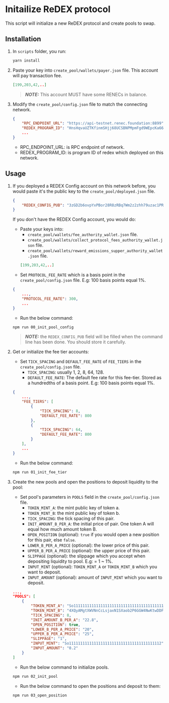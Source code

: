 # Initailize ReDEX protocol

This script will initialize a new ReDEX protocol and create pools to swap.

## Installation
1. In `scripts` folder, you run:
    ```bash
    yarn install
    ```
2.  Paste your key into `create_pool/wallets/payer.json` file. This account will pay transaction fee. 

    ```json
    [199,203,42,..]
    ```
    > **_NOTE:_**  This account MUST have some RENECs in balance.

3. Modify the `create_pool/config.json` file to match the connecting network.
    ```json
    {
        "RPC_ENDPOINT_URL": "https://api-testnet.renec.foundation:8899",
        "REDEX_PROGRAM_ID": "HnsHqvaUZTKfinmSHjj68UCSBNPMpmFgd9WEpcKa66YF",
        ...
    }
    ```
    + RPC_ENDPOINT_URL: is RPC endpoint of network.
    + REDEX_PROGRAM_ID: is program ID of redex which deployed on this network.
## Usage

1. If you deployed a REDEX Config account on this network before, you would paste it's the public key to the `create_pool/deployed.json` file. 
    ```json
    {
        "REDEX_CONFIG_PUB": "3zGD2b6ovpYxPBor28R8zRBq7Wm2z2zhh79uzac1PRHG"
    }
    ```

    If you don't have the REDEX Config account, you would do:
    + Paste your keys into:
        + `create_pool/wallets/fee_authority_wallet.json` file.
        + `create_pool/wallets/collect_protocol_fees_authority_wallet.json` file.
        + `create_pool/wallets/reward_emissions_supper_authority_wallet.json` file.
        ```json
        [199,203,42,..]
        ```
    + Set `PROTOCOL_FEE_RATE` which is a basis point in the `create_pool/config.json` file. E.g: 100 basis points equal 1%.
    ```json
    {
        ...,
        "PROTOCOL_FEE_RATE": 300,
        ...
    }
    ```
    + Run the below command:
    ```bash
    npm run 00_init_pool_config
    ```
    > **_NOTE:_**  the `REDEX_CONFIG_PUB` field will be filled when the command line has been done. You should store it carefully.

2. Get or initialize the fee tier accounts:
    + Set `TICK_SPACING` and `DEFAULT_FEE_RATE` of `FEE_TIERS` in the `create_pool/config.json` file.
        + `TICK_SPACING`: usually 1, 2, 8, 64, 128.
        + `DEFAULT_FEE_RATE`: The default fee rate for this fee-tier. Stored as a hundredths of a basis point. E.g: 100 basis points equal 1%.

    ```json
    {
        ...,
        "FEE_TIERS": [
            {
                "TICK_SPACING": 8,
                "DEFAULT_FEE_RATE": 800
            },
            {
                "TICK_SPACING": 64,
                "DEFAULT_FEE_RATE": 800
            }
        ],
        ...
    }
    ```
    + Run the below command:

    ```bash
    npm run 01_init_fee_tier
    ```

3. Create the new pools and open the positions to deposit liquidity to the pool:
    + Set pool's parameters in `POOLS` field in the `create_pool/config.json` file.
        + `TOKEN_MINT_A`: the mint public key of token a.
        + `TOKEN_MINT_B`: the mint public key of token b.
        + `TICK_SPACING`: the tick spacing of this pair.
        + `INIT_AMOUNT_B_PER_A`: the initial price of pair. One token A will equal how much amount token B.
        + `OPEN_POSITION` (optional): `true` if you would open a new position for this pair, else `false`.
        + `LOWER_B_PER_A_PRICE` (optional): the lower price of this pair.
        + `UPPER_B_PER_A_PRICE` (optional): the upper price of this pair.
        + `SLIPPAGE` (optional): the slippage which you accept when depositing liquidity to pool. E.g: = 1 ~ 1%.
        + `INPUT_MINT` (optional): `TOKEN_MINT_A` or  `TOKEN_MINT_B` which you want to deposit.
        + `INPUT_AMOUNT` (optional): amount of `INPUT_MINT` which you want to deposit. 
    ```json
    ...,
    "POOLS": [
        {
            "TOKEN_MINT_A": "So11111111111111111111111111111111111111112",
            "TOKEN_MINT_B": "4XQyAMgtXWVNnCcLsjaxN1SXaob2P6GGW4NwKtwDDFME",
            "TICK_SPACING": 8,
            "INIT_AMOUNT_B_PER_A": "22.8",
            "OPEN_POSITION": true,
            "LOWER_B_PER_A_PRICE": "20",
            "UPPER_B_PER_A_PRICE": "25",
            "SLIPPAGE": "1",
            "INPUT_MINT": "So11111111111111111111111111111111111111112",
            "INPUT_AMOUNT": "0.2"
        }
    ]
    ```
    + Run the below command to initialize pools.
    ```bash
    npm run 02_init_pool
    ```

    + Run the below command to open the positions and deposit to them:
    ```bash
    npm run 03_open_position
    ```